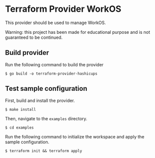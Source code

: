 # Terraform Provider WorkOS

This provider should be used to manage WorkOS.

Warning: this project has been made for educational purpose and is not guaranteed to be continued.

## Build provider

Run the following command to build the provider

```shell
$ go build -o terraform-provider-hashicups
```

## Test sample configuration

First, build and install the provider.

```shell
$ make install
```

Then, navigate to the `examples` directory. 

```shell
$ cd examples
```

Run the following command to initialize the workspace and apply the sample configuration.

```shell
$ terraform init && terraform apply
```
